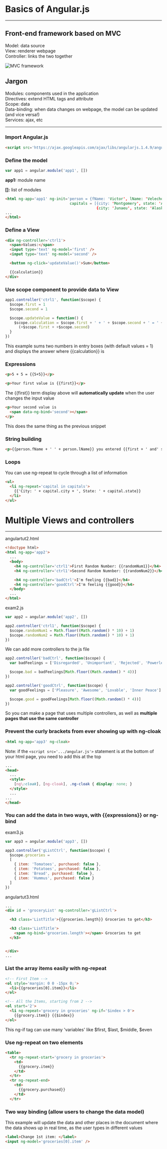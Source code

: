 # Basics of Angular.js
---

## Front-end framework based on MVC

Model: data source<br>View: renderer webpage<br>Controller: links the two together

![MVC framework](Pics/Ang1.png)

## Jargon

Modules: components used in the application<br>
Directives: extend HTML tags and attribute<br>
Scope: data<br>
Data-binding: when data changes on webpage, the model can be updated (and vice versa!)<br>
Services: ajax, etc

---

### Import Angular.js
```html
<script src='https://ajax.googleapis.com/ajax/libs/angularjs.1.4.9/angular.min.js'></script>
```

### Define the model

```javascript
var app1 = angular.module('app1', [])
```

**app1:** module name

**[]:** list of modules


```html
<html ng-app='app1' ng-init='person = {fName: 'Victor', lName: 'Velechovsky'};
                             capitals = [{city: 'Montgomery', state: 'Alabama'},
                                         {city: 'Junaeu', state: 'Alaska'}];'>
...
</html>
```

### Define a View
```html
<div ng-controller='ctrl1'>
  <span>Values:</span>
  <input type='text' ng-model='first' />
  <input type='text' ng-model='second' />

  <button ng-click='updateValue()'>Sum</button>

  {{calculation}}
</div>
```

### Use scope component to provide data to View
```javascript
app1.controller('ctrl1', function($scope) {
  $scope.first = 1
  $scope.second = 1

  $scope.updateValue = function() {
    $scope.calculation = $scope.first + ' + ' + $scope.second + ' = ' +
      (+$scope.first + +$scope.second)
  }
})
```

This example sums two numbers in entry boxes (with default values = 1) and displays the
answer where {{calculation}} is

### Expressions

```html
<p>5 + 5 = {{5+5}}</p>

<p>Your first value is {{first}}</p>
```

The {{first}} term display above will **automatically update** when the user changes the input value

```html
<p>Your second value is
  <span data-ng-bind='second'></span>
</p>
```

This does the same thing as the previous snippet

### String building

```html
<p>{{person.fName + ' ' + person.lName}} you entered {{first + ' and' second}}</p>
```

### Loops
You can use ng-repeat to cycle through a list of information

```html
<ul>
  <li ng-repeat='capital in capitals'>
    {{'City: ' + capital.city + ', State: ' + capital.state}}
  </li>
</ul>
```

# Multiple Views and controllers
---

angulartut2.html
```html
<!doctype html>
<html ng-app='app2'>
  ...
  <body>
    <h4 ng-controller='ctrl1'>First Random Number: {{randomNum1}}</h4>
    <h4 ng-controller='ctrl1'>Second Random Numnber: {{randomNum2}}</h4>

    <h4 ng-controller='badCtrl'>I'm feeling {{bad}}</h4>
    <h4 ng-controller='goodCtrl'>I'm feeling {{good}}</h4>
  </body>
  ...
</html>
```

exam2.js
```javascript
var app2 = angular.module('app2', [])

app2.controller('ctrl1', function($scope) {
  $scope.randomNum1 = Math.floor((Math.random() * 10) + 1)
  $scope.randomNum2 = Math.floor((Math.random() * 10) + 1)
})
```

We can add more controllers to the js file

```javascript
app2.controller('badCtrl', function($scope) {
  var badFeelings = ['Disregarded', 'Unimportant', 'Rejected', 'Powerless']

  $scope.bad = badFeelings[Math.floor((Math.random() * 4))]
})

app2.controller('goodCtrl', function($scope) {
  var goodFeelings = ['Pleasure', 'Awesome', 'Lovable', 'Inner Peace']

  $scope.good = goodFeelings[Math.floor((Math.random() * 4))]
})
```

So you can make a page that uses multiple controllers, as well as
**multiple pages that use the same controller**

### Prevent the curly brackets from ever showing up with ng-cloak

```html
<html ng-app='app3' ng-cloak>
```

Note: if the ```<script src='.../angular.js'>``` statement is at the bottom of your html page, you need to add this at the top

```html
...
<head>
  ...
  <style>
    [ng\:cloak], [ng-cloak], .ng-cloak { display: none; }
  </style>
  ...
...
</head>
```
### You can add the data in two ways, with {{expressions}} or ng-bind
exam3.js
```javascript
var app3 = angular.module('app3', [])

app3.controller('gListCtrl', function($scope) {
  $scope.groceries =
  [
    { item: 'Tomatoes', purchased: false },
    { item: 'Potatoes', purchased: false },
    { item: 'Bread', purchased: false },
    { item: 'Hummus', purchased: false }
  ]
})
```

angulartut3.html
```html
...
<div id = 'groceryList' ng-controller='gListCtrl'>

  <h3 class='ListTitle'>{{groceries.length}} Groceries to get</h3>

  <h3 class='ListTitle'>
    <span ng-bind='groceries.length'></span> Groceries to get
  </h3>


</div>
...
```

### List the array items easily with ng-repeat
```html
<!-- First Item -->
<ol style='margin: 0 0 -15px 0;'>
  <li>{{groceries[0].item}}</li>
</ol>

<!-- All the Items, starting from 2 -->
<ol start='2'>
  <li ng-repeat='grocery in groceries' ng-if='$index > 0'>
    {{grocery.item}} {{$index}}
</ol>
```

This ng-if tag can use many 'variables' like $first, $last, $middle, $even</br>

### Use ng-repeat on two elements

```html
<table>
  <tr ng-repeat-start='grocery in groceries'>
    <td>
      {{grocery.item}}
    </td>
  </tr>
  <tr ng-repeat-end>
    <td>
      {{grocery.purchased}}
    </td>
  </tr>
```

### Two way binding (allow users to change the data model)
This example will update the data and other places in the document where the data shows up
in real time, as the user types in different values
```html
<label>Change 1st item: </label>
<input ng-model='groceries[0].item' />
```
